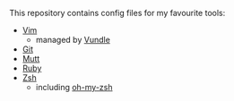 This repository contains config files for my favourite tools:

- [Vim](http://www.vim.org/)
  - managed by [Vundle](https://github.com/gmarik/vundle)
- [Git](http://git-scm.com/)
- [Mutt](http://www.mutt.org/)
- [Ruby](http://www.ruby-lang.org/en/)
- [Zsh](http://www.zsh.org/)
  - including [oh-my-zsh](https://github.com/robbyrussell/oh-my-zsh)
